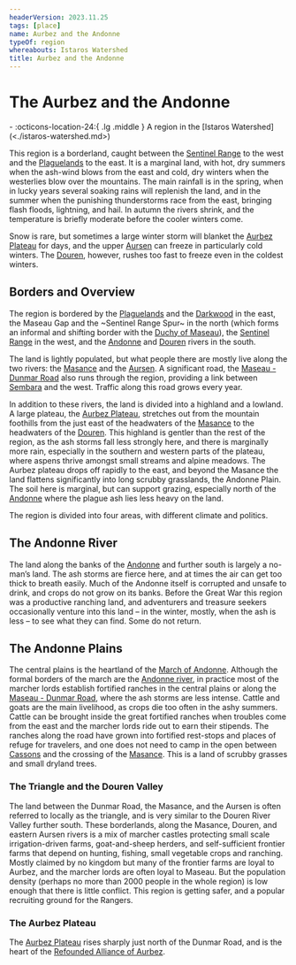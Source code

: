 ```yaml
---
headerVersion: 2023.11.25
tags: [place]
name: Aurbez and the Andonne
typeOf: region
whereabouts: Istaros Watershed
title: Aurbez and the Andonne
---
```

# The Aurbez and the Andonne
<div class="grid cards ext-narrow-margin ext-one-column" markdown>
-    :octicons-location-24:{ .lg .middle } A region in the [Istaros Watershed](<./istaros-watershed.md>)  
</div>


This region is a borderland, caught between the [Sentinel Range](<../sentinel-range/sentinel-range.md>) to the west and the [Plaguelands](<./plaguelands.md>) to the east. It is a marginal land, with hot, dry summers when the ash-wind blows from the east and cold, dry winters when the westerlies blow over the mountains. The main rainfall is in the spring, when in lucky years several soaking rains will replenish the land, and in the summer when the punishing thunderstorms race from the east, bringing flash floods, lightning, and hail. In autumn the rivers shrink, and the temperature is briefly moderate before the cooler winters come.

Snow is rare, but sometimes a large winter storm will blanket the [Aurbez Plateau](<./aurbez-plateau.md>) for days, and the upper [Aursen](<rivers/aursen.md>) can freeze in particularly cold winters. The [Douren](<rivers/douren.md>), however, rushes too fast to freeze even in the coldest winters.

## Borders and Overview
The region is bordered by the [Plaguelands](<./plaguelands.md>) and the [Darkwood](<../greater-sembara/addermarch/darkwood.md>) in the east, the Maseau Gap and the ~Sentinel Range Spur~ in the north (which forms an informal and shifting border with the [Duchy of Maseau](<../greater-sembara/duchy-of-maseau/duchy-of-maseau.md>)), the [Sentinel Range](<../sentinel-range/sentinel-range.md>) in the west, and the [Andonne](<rivers/andonne.md>) and [Douren](<rivers/douren.md>) rivers in the south. 

The land is lightly populated, but what people there are mostly live along the two rivers: the [Masance](<rivers/masance.md>) and the [Aursen](<rivers/aursen.md>). A significant road, the [Maseau - Dunmar Road](<../greater-sembara/roads/maseau-dunmar-road.md>) also runs through the region, providing a link between [Sembara](<../greater-sembara/sembara/sembara.md>) and the west. Traffic along this road grows every year. 
   
In addition to these rivers, the land is divided into a highland and a lowland. A large plateau, the [Aurbez Plateau](<./aurbez-plateau.md>), stretches out from the mountain foothills from the just east of the headwaters of the [Masance](<rivers/masance.md>) to the headwaters of the [Douren](<rivers/douren.md>). This highland is gentler than the rest of the region, as the ash storms fall less strongly here, and there is marginally more rain, especially in the southern and western parts of the plateau, where aspens thrive amongst small streams and alpine meadows. The Aurbez plateau drops off rapidly to the east, and beyond the Masance the land flattens significantly into long scrubby grasslands, the Andonne Plain. The soil here is marginal, but can support grazing, especially north of the [Andonne](<rivers/andonne.md>) where the plague ash lies less heavy on the land.

The region is divided into four areas, with different climate and politics.
## The Andonne River
The land along the banks of the [Andonne](<rivers/andonne.md>) and further south is largely a no-man’s land. The ash storms are fierce here, and at times the air can get too thick to breath easily. Much of the Andonne itself is corrupted and unsafe to drink, and crops do not grow on its banks. Before the Great War this region was a productive ranching land, and adventurers and treasure seekers occasionally venture into this land – in the winter, mostly, when the ash is less – to see what they can find. Some do not return.
## The Andonne Plains
The central plains is the heartland of the [March of Andonne](<../greater-sembara/duchy-of-maseau/march-of-andonne.md>). Although the formal borders of the march are the [Andonne river](<rivers/andonne.md>), in practice most of the marcher lords establish fortified ranches in the central plains or along the [Maseau - Dunmar Road](<../greater-sembara/roads/maseau-dunmar-road.md>), where the ash storms are less intense. Cattle and goats are the main livelihood, as crops die too often in the ashy summers. Cattle can be brought inside the great fortified ranches when troubles come from the east and the marcher lords ride out to earn their stipends. The ranches along the road have grown into fortified rest-stops and places of refuge for travelers, and one does not need to camp in the open between [Cassons](<../greater-sembara/duchy-of-maseau/cassons.md>) and the crossing of the [Masance](<rivers/masance.md>). This is a land of scrubby grasses and small dryland trees.
### The Triangle and the Douren Valley
The land between the Dunmar Road, the Masance, and the Aursen is often referred to locally as the triangle, and is very similar to the Douren River Valley further south. These borderlands, along the Masance, Douren, and eastern Aursen rivers is a mix of marcher castles protecting small scale irrigation-driven farms, goat-and-sheep herders, and self-sufficient frontier farms that depend on hunting, fishing, small vegetable crops and ranching. Mostly claimed by no kingdom but many of the frontier farms are loyal to Aurbez, and the marcher lords are often loyal to Maseau. But the population density (perhaps no more than 2000 people in the whole region) is low enough that there is little conflict. This region is getting safer, and a popular recruiting ground for the Rangers.
### The Aurbez Plateau
The [Aurbez Plateau](<./aurbez-plateau.md>) rises sharply just north of the Dunmar Road, and is the heart of the [Refounded Alliance of Aurbez](<../greater-sembara/refounded-alliance-of-aurbez/refounded-alliance-of-aurbez.md>). 

